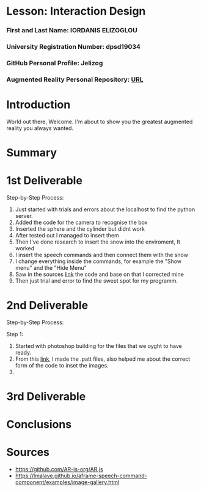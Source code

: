 # Lesson: Interaction Design

### First and Last Name: IORDANIS ELIZOGLOU
### University Registration Number: dpsd19034
### GitHub Personal Profile: Jelizog
### Augmented Reality Personal Repository: [URL](https://jelizog.github.io/Augmented-Reality/marker_based/index.html)

# Introduction
World out there, Welcome.
I'm about to show you the greatest augmented reality you always wanted. 

# Summary


# 1st Deliverable

Step-by-Step Process:

1. Just started with trials and errors about the localhost to find the python server.
2. Added the code for the camera to recognise the box
3. Inserted the sphere and the cylinder but didnt work
4. After tested out I managed to insert them
5. Then I've done research to insert the snow into the enviroment, It worked
6. I insert the speech commands and then connect them with the snow
7. I change everything inside the commands, for example the "Show menu" and the "Hide Menu"
8. Saw in the sources [link](https://lmalave.github.io/aframe-speech-command-component/examples/image-gallery.html) the code and base on that I corrected mine
9. Then just trial and error to find the sweet spot for my programm.

# 2nd Deliverable

Step-by-Step Process:

Step 1:
1. Started with photoshop building for the files that we oyght to have ready.
2. From this [link](https://aframe.io/blog/arjs/), I made the .patt files, also helped me about the correct form of the code to inset the images.
3. 

# 3rd Deliverable 


# Conclusions


# Sources

- https://github.com/AR-js-org/AR.js
- https://lmalave.github.io/aframe-speech-command-component/examples/image-gallery.html
